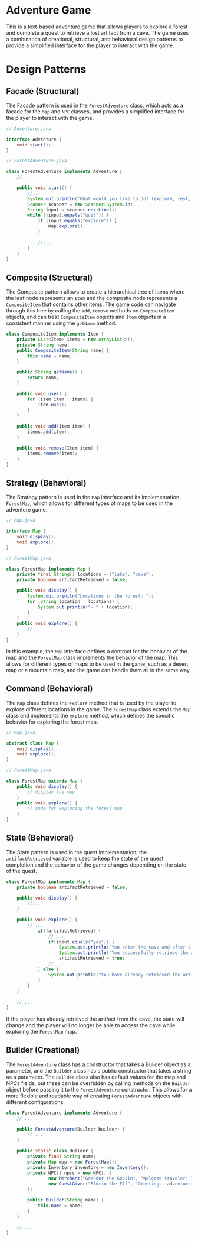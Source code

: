 # Adventure Game

This is a text-based adventure game that allows players to explore a forest and complete a quest to retrieve a lost artifact from a cave. The game uses a combination of creational, structural, and behavioral design patterns to provide a simplified interface for the player to interact with the game.

# Design Patterns
## Facade (Structural)
The Facade pattern is used in the `ForestAdventure` class, which acts as a facade for the `Map` and `NPC` classes, and provides a simplified interface for the player to interact with the game.

```java
// Adventure.java

interface Adventure {
    void start();
}

// ForestAdventure.java

class ForestAdventure implements Adventure {
    //...

    public void start() {
        //...
        System.out.println("What would you like to do? (explore, rest, interact, inventory, quit)");
        Scanner scanner = new Scanner(System.in);
        String input = scanner.nextLine();
        while (!input.equals("quit")) {
            if (input.equals("explore")) {
                map.explore();
            }
            
            //...
        }
    }
}

```

## Composite (Structural)
The Composite pattern allows to create a hierarchical tree of items where the leaf node represents an `Item` and the composite node represents a `CompositeItem` that contains other items. The game code can navigate through this tree by calling the `add`, `remove` methods on `CompositeItem` objects, and can treat `CompositeItem` objects and `Item` objects in a consistent manner using the `getName` method.

```java
class CompositeItem implements Item {
    private List<Item> items = new ArrayList<>();
    private String name;
    public CompositeItem(String name) {
        this.name = name;
    }

    public String getName() {
        return name;
    }

    public void use() {
        for (Item item : items) {
            item.use();
        }
    }

    public void add(Item item) {
        items.add(item);
    }

    public void remove(Item item) {
        items.remove(item);
    }
}
```

## Strategy (Behavioral)
The Strategy pattern is used in the `Map` interface and its implementation `ForestMap`, which allows for different types of maps to be used in the adventure game.

```java
// Map.java

interface Map {
    void display();
    void explore();
}

// ForestMap.java

class ForestMap implements Map {
    private final String[] locations = {"lake", "cave"};
    private boolean artifactRetrieved = false;

    public void display() {
        System.out.println("Locations in the forest: ");
        for (String location : locations) {
            System.out.println("- " + location);
        }
    }
    public void explore() {
        //...
    }
}
```
In this example, the `Map` interface defines a contract for the behavior of the map and the `ForestMap` class implements the behavior of the map. This allows for different types of maps to be used in the game, such as a desert map or a mountain map, and the game can handle them all in the same way.

## Command (Behavioral)
The `Map` class defines the `explore` method that is used by the player to explore different locations in the game. The `ForestMap` class extends the `Map` class and implements the `explore` method, which defines the specific behavior for exploring the forest map.

```java
// Map.java

abstract class Map {
    void display();
    void explore();
}

// ForestMap.java

class ForestMap extends Map {
    public void display() {
        // display the map
    }
    public void explore() {
        // code for exploring the forest map
    }
}


```

## State (Behavioral)
The State pattern is used in the quest implementation, the `artifactRetrieved` variable is used to keep the state of the quest completion and the behavior of the game changes depending on the state of the quest.

```java
class ForestMap implements Map {
    private boolean artifactRetrieved = false;

    public void display() {
        //...
    }
    
    public void explore() {
        // ...
            if(!artifactRetrieved) {
                // ...
                if(input.equals("yes")) {
                    System.out.println("You enter the cave and after a short search, you find the lost artifact.");
                    System.out.println("You successfully retrieve the artifact.");
                    artifactRetrieved = true;
                // ...
            } else {
                System.out.println("You have already retrieved the artifact from this cave.");
            }
        }
    }
    
    // ...
}

```
If the player has already retrieved the artifact from the cave, the state will change and the player will no longer be able to access the cave while exploring the `ForestMap` map.

## Builder (Creational)
The `ForestAdventure` class has a constructor that takes a Builder object as a parameter, and the `Builder` class has a public constructor that takes a string as a parameter. The `Builder` class also has default values for the map and NPCs fields, but these can be overridden by calling methods on the `Builder` object before passing it to the `ForestAdventure` constructor. This allows for a more flexible and readable way of creating `ForestAdventure` objects with different configurations.

```java
class ForestAdventure implements Adventure {
    // ...

    public ForestAdventure(Builder builder) {
        // ...
    }
    
    public static class Builder {
        private final String name;
        private Map map = new ForestMap();
        private Inventory inventory = new Inventory();
        private NPC[] npcs = new NPC[] {
                new Merchant("Grendor the Goblin", "Welcome traveler! I've got some fine weapons and potions for sale."),
                new QuestGiver("Eldrin the Elf", "Greetings, adventurer. I have a task that I believe you are well suited for.", "Retrieve the lost artifact from the cave.")
        };

        public Builder(String name) {
            this.name = name;
        }
    }
    
    // ...
}
```
